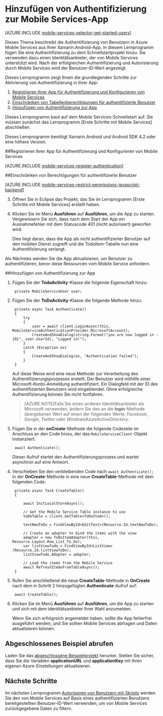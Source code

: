 <properties
	pageTitle="Erste Schritte mit der Authentifizierung (Xamarin.Android) - Mobile Services"
	description="Erfahren Sie mehr über die Verwendung der Authentifizierung in Ihrer Azure Mobile Services-App für Xamarin.Android."
	services="mobile-services"
	documentationCenter="xamarin"
	manager="dwrede"
	authors="lindydonna"
	editor=""/>

<tags
	ms.service="mobile-services"
	ms.workload="mobile"
	ms.tgt_pltfrm="mobile-xamarin-android"
	ms.devlang="dotnet"
	ms.topic="article"
	ms.date="08/18/2015" 
	ms.author="donnam"/>

# Hinzufügen von Authentifizierung zur Mobile Services-App

[AZURE.INCLUDE [mobile-services-selector-get-started-users](../../includes/mobile-services-selector-get-started-users.md)]

<p>Dieses Thema beschreibt die Authentifizierung von Benutzern in Azure Mobile Services aus Ihrer Xamarin.Android-App. In diesem Lernprogramm fügen Sie eine Authentifizierung zu dem Schnellstartprojekt hinzu. Sie verwenden dazu einen Identitätsanbieter, der von Mobile Services unterstützt wird. Nach der erfolgreichen Authentifizierung und Autorisierung durch Mobile Services wird der Benutzer-ID-Wert angezeigt.</p>

Dieses Lernprogramm zeigt Ihnen die grundlegenden Schritte zur Aktivierung von Authentifizierung in Ihrer App:

1. [Registrieren Ihrer App für Authentifizierung und Konfigurieren von Mobile Services]
2. [Einschränken von Tabellenberechtigungen für authentifizierte Benutzer]
3. [Hinzufügen von Authentifizierung zur App]

Dieses Lernprogramm baut auf dem Mobile Services-Schnellstart auf. Sie müssen zunächst das Lernprogramm [Erste Schritte mit Mobile Services] abschließen.

Dieses Lernprogramm benötigt Xamarin.Android und Android SDK 4.2 oder eine höhere Version.

##<a name="register"></a>Registrieren Ihrer App für Authentifizierung und Konfigurieren von Mobile Services

[AZURE.INCLUDE [mobile-services-register-authentication](../../includes/mobile-services-register-authentication.md)]

##<a name="permissions"></a>Einschränken von Berechtigungen für authentifizierte Benutzer


[AZURE.INCLUDE [mobile-services-restrict-permissions-javascript-backend](../../includes/mobile-services-restrict-permissions-javascript-backend.md)]


3. Öffnen Sie in Eclipse das Projekt, das Sie im Lernprogramm [Erste Schritte mit Mobile Services] erstellt haben.

4. Klicken Sie im Menü **Ausführen** auf **Ausführen**, um die App zu starten. Vergewissern Sie sich, dass nach dem Start der App ein Ausnahmefehler mit dem Statuscode 401 (nicht autorisiert) geworfen wird.

	 Dies liegt daran, dass die App als nicht authentifizierter Benutzer auf den mobilen Dienst zugreift und die _TodoItem_-Tabelle nun eine Authentifizierung verlangt.

Als Nächstes werden Sie die App aktualisieren, um Benutzer zu authentifizieren, bevor diese Ressourcen vom Mobile Service anfordern.

##<a name="add-authentication"></a>Hinzufügen von Authentifizierung zur App

1. Fügen Sie der **TodoActivity**-Klasse die folgende Eigenschaft hinzu:

		private MobileServiceUser user;

2. Fügen Sie der **ToDoActivity**-Klasse die folgende Methode hinzu:

        private async Task Authenticate()
        {
            try
            {
                user = await client.LoginAsync(this, MobileServiceAuthenticationProvider.MicrosoftAccount);
                CreateAndShowDialog(string.Format("you are now logged in - {0}", user.UserId), "Logged in!");
            }
            catch (Exception ex)
            {
                CreateAndShowDialog(ex, "Authentication failed");
            }
        }

    Auf diese Weise wird eine neue Methode zur Verarbeitung des Authentifizierungsprozesses erstellt. Der Benutzer wird mithilfe einer Microsoft-Konto-Anmeldung authentifiziert. Ein Dialogfeld mit der ID des authentifizierten Benutzers wird eingeblendet. Ohne erfolgreiche Authentifizierung können Sie nicht fortfahren.

    > [AZURE.NOTE]Falls Sie einen anderen Identitätsanbieter als Microsoft verwenden, ändern Sie den an die **login**-Methode übergebenen Wert auf einen der folgenden Werte: _Facebook_, _Google_, _Twitter_ oder _WindowsAzureActiveDirectory_.

3. Fügen Sie in der **onCreate**-Methode die folgende Codezeile im Anschluss an den Code hinzu, der das `MobileServiceClient`-Objekt instanziiert.

		await Authenticate();

	Dieser Aufruf startet den Authentifizierungsprozess und wartet asynchron auf eine Antwort.

4. Verschieben Sie den verbleibenden Code nach `await Authenticate();` in der **OnCreate**-Methode in eine neue **CreateTable**-Methode mit dem folgenden Code:

        private async Task CreateTable()
        {

            await InitLocalStoreAsync();

            // Get the Mobile Service Table instance to use
            toDoTable = client.GetTable<ToDoItem>();

            textNewToDo = FindViewById<EditText>(Resource.Id.textNewToDo);

            // Create an adapter to bind the items with the view
            adapter = new ToDoItemAdapter(this, Resource.Layout.Row_List_To_Do);
            var listViewTodo = FindViewById<ListView>(Resource.Id.listViewToDo);
            listViewTodo.Adapter = adapter;

            // Load the items from the Mobile Service
            await RefreshItemsFromTableAsync();
        }

5. Rufen Sie anschließend die neue **CreateTable**-Methode in **OnCreate** nach dem in Schritt 2 hinzugefügten **Authenticate**-Aufruf auf:

		await CreateTable();


6. Klicken Sie im Menü **Ausführen** auf **Ausführen**, um die App zu starten und sich mit dem Identitätsanbieter Ihrer Wahl anzumelden.

   	Wenn Sie sich erfolgreich angemeldet haben, sollte die App fehlerfrei ausgeführt werden, und Sie sollten Mobile Services abfragen und Daten aktualisieren können.

## Abgeschlossenes Beispiel abrufen
Laden Sie das [abgeschlossene Beispielprojekt] herunter. Stellen Sie sicher, dass Sie die Variablen **applicationURL** und **applicationKey** mit Ihren eigenen Azure-Einstellungen aktualisieren.

## <a name="next-steps"></a>Nächste Schritte

Im nächsten Lernprogramm [Autorisieren von Benutzern mit Skripts] werden Sie den von Mobile Services auf Basis eines authentifizierten Benutzers bereitgestellten Benutzer-ID-Wert verwenden, um von Mobile Services zurückgegebene Daten zu filtern.

<!-- Anchors. -->
[Registrieren Ihrer App für Authentifizierung und Konfigurieren von Mobile Services]: #register
[Einschränken von Tabellenberechtigungen für authentifizierte Benutzer]: #permissions
[Hinzufügen von Authentifizierung zur App]: #add-authentication
[Next Steps]: #next-steps

<!-- Images. -->
[4]: ./media/partner-xamarin-mobile-services-android-get-started-users/mobile-services-selection.png
[5]: ./media/partner-xamarin-mobile-services-android-get-started-users/mobile-service-uri.png

[13]: ./media/partner-xamarin-mobile-services-android-get-started-users/mobile-identity-tab.png
[14]: ./media/partner-xamarin-mobile-services-android-get-started-users/mobile-portal-data-tables.png
[15]: ./media/partner-xamarin-mobile-services-android-get-started-users/mobile-portal-change-table-perms.png

<!-- URLs. -->
[Autorisieren von Benutzern mit Skripts]: mobile-services-javascript-backend-service-side-authorization.md
[Azure Management Portal]: https://manage.windowsazure.com/
[abgeschlossene Beispielprojekt]: http://go.microsoft.com/fwlink/p/?LinkId=331328

<!---HONumber=Oct15_HO3-->